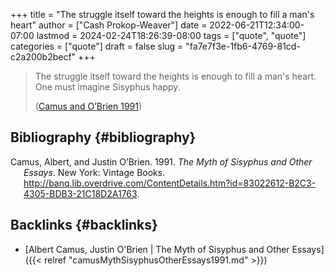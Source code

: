 +++
title = "The struggle itself toward the heights is enough to fill a man's heart"
author = ["Cash Prokop-Weaver"]
date = 2022-06-21T12:34:00-07:00
lastmod = 2024-02-24T18:26:39-08:00
tags = ["quote", "quote"]
categories = ["quote"]
draft = false
slug = "fa7e7f3e-1fb6-4769-81cd-c2a200b2becf"
+++

> The struggle itself toward the heights is enough to fill a man's heart. One must imagine Sisyphus happy.
>
> (<a href="#citeproc_bib_item_1">Camus and O’Brien 1991</a>)


## Bibliography {#bibliography}

<style>.csl-entry{text-indent: -1.5em; margin-left: 1.5em;}</style><div class="csl-bib-body">
  <div class="csl-entry"><a id="citeproc_bib_item_1"></a>Camus, Albert, and Justin O’Brien. 1991. <i>The Myth of Sisyphus and Other Essays</i>. New York: Vintage Books. <a href="http://banq.lib.overdrive.com/ContentDetails.htm?id=83022612-B2C3-4305-BDB3-21C18D2A1763">http://banq.lib.overdrive.com/ContentDetails.htm?id=83022612-B2C3-4305-BDB3-21C18D2A1763</a>.</div>
</div>


## Backlinks {#backlinks}

-   [Albert Camus, Justin O'Brien | The Myth of Sisyphus and Other Essays]({{< relref "camusMythSisyphusOtherEssays1991.md" >}})
